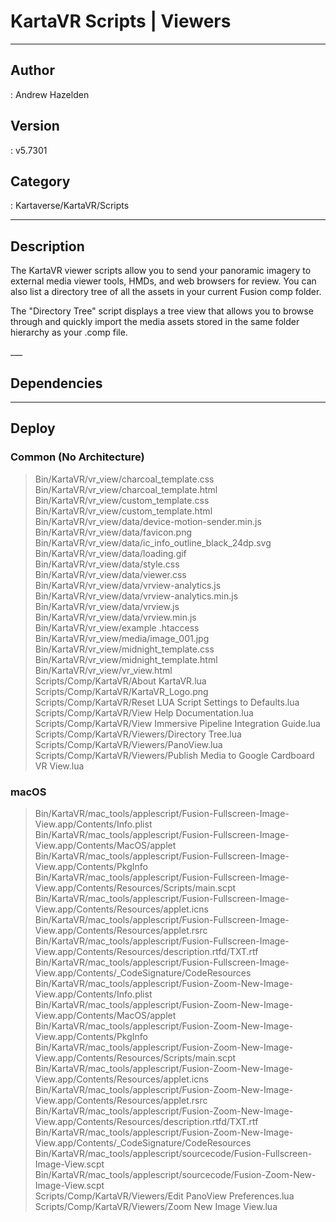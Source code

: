 # KartaVR Scripts | Viewers
___

## Author
 : Andrew Hazelden

## Version
 : v5.7301

## Category
 : Kartaverse/KartaVR/Scripts
___

## Description
<p>The KartaVR viewer scripts allow you to send your panoramic imagery to external media viewer tools, HMDs, and web browsers for review. You can also list a directory tree of all the assets in your current Fusion comp folder.</p>

<p>The "Directory Tree" script displays a tree view that allows you to browse through and quickly import the media assets stored in the same folder hierarchy as your .comp file.</p>
	___

## Dependencies


___

## Deploy

### Common (No Architecture)

> Bin/KartaVR/vr_view/charcoal_template.css  
> Bin/KartaVR/vr_view/charcoal_template.html  
> Bin/KartaVR/vr_view/custom_template.css  
> Bin/KartaVR/vr_view/custom_template.html  
> Bin/KartaVR/vr_view/data/device-motion-sender.min.js  
> Bin/KartaVR/vr_view/data/favicon.png  
> Bin/KartaVR/vr_view/data/ic_info_outline_black_24dp.svg  
> Bin/KartaVR/vr_view/data/loading.gif  
> Bin/KartaVR/vr_view/data/style.css  
> Bin/KartaVR/vr_view/data/viewer.css  
> Bin/KartaVR/vr_view/data/vrview-analytics.js  
> Bin/KartaVR/vr_view/data/vrview-analytics.min.js  
> Bin/KartaVR/vr_view/data/vrview.js  
> Bin/KartaVR/vr_view/data/vrview.min.js  
> Bin/KartaVR/vr_view/example .htaccess  
> Bin/KartaVR/vr_view/media/image_001.jpg  
> Bin/KartaVR/vr_view/midnight_template.css  
> Bin/KartaVR/vr_view/midnight_template.html  
> Bin/KartaVR/vr_view/vr_view.html  
> Scripts/Comp/KartaVR/About KartaVR.lua  
> Scripts/Comp/KartaVR/KartaVR_Logo.png  
> Scripts/Comp/KartaVR/Reset LUA Script Settings to Defaults.lua  
> Scripts/Comp/KartaVR/View Help Documentation.lua  
> Scripts/Comp/KartaVR/View Immersive Pipeline Integration Guide.lua  
> Scripts/Comp/KartaVR/Viewers/Directory Tree.lua  
> Scripts/Comp/KartaVR/Viewers/PanoView.lua  
> Scripts/Comp/KartaVR/Viewers/Publish Media to Google Cardboard VR View.lua  

### macOS

> Bin/KartaVR/mac_tools/applescript/Fusion-Fullscreen-Image-View.app/Contents/Info.plist  
> Bin/KartaVR/mac_tools/applescript/Fusion-Fullscreen-Image-View.app/Contents/MacOS/applet  
> Bin/KartaVR/mac_tools/applescript/Fusion-Fullscreen-Image-View.app/Contents/PkgInfo  
> Bin/KartaVR/mac_tools/applescript/Fusion-Fullscreen-Image-View.app/Contents/Resources/Scripts/main.scpt  
> Bin/KartaVR/mac_tools/applescript/Fusion-Fullscreen-Image-View.app/Contents/Resources/applet.icns  
> Bin/KartaVR/mac_tools/applescript/Fusion-Fullscreen-Image-View.app/Contents/Resources/applet.rsrc  
> Bin/KartaVR/mac_tools/applescript/Fusion-Fullscreen-Image-View.app/Contents/Resources/description.rtfd/TXT.rtf  
> Bin/KartaVR/mac_tools/applescript/Fusion-Fullscreen-Image-View.app/Contents/_CodeSignature/CodeResources  
> Bin/KartaVR/mac_tools/applescript/Fusion-Zoom-New-Image-View.app/Contents/Info.plist  
> Bin/KartaVR/mac_tools/applescript/Fusion-Zoom-New-Image-View.app/Contents/MacOS/applet  
> Bin/KartaVR/mac_tools/applescript/Fusion-Zoom-New-Image-View.app/Contents/PkgInfo  
> Bin/KartaVR/mac_tools/applescript/Fusion-Zoom-New-Image-View.app/Contents/Resources/Scripts/main.scpt  
> Bin/KartaVR/mac_tools/applescript/Fusion-Zoom-New-Image-View.app/Contents/Resources/applet.icns  
> Bin/KartaVR/mac_tools/applescript/Fusion-Zoom-New-Image-View.app/Contents/Resources/applet.rsrc  
> Bin/KartaVR/mac_tools/applescript/Fusion-Zoom-New-Image-View.app/Contents/Resources/description.rtfd/TXT.rtf  
> Bin/KartaVR/mac_tools/applescript/Fusion-Zoom-New-Image-View.app/Contents/_CodeSignature/CodeResources  
> Bin/KartaVR/mac_tools/applescript/sourcecode/Fusion-Fullscreen-Image-View.scpt  
> Bin/KartaVR/mac_tools/applescript/sourcecode/Fusion-Zoom-New-Image-View.scpt  
> Scripts/Comp/KartaVR/Viewers/Edit PanoView Preferences.lua  
> Scripts/Comp/KartaVR/Viewers/Zoom New Image View.lua  
